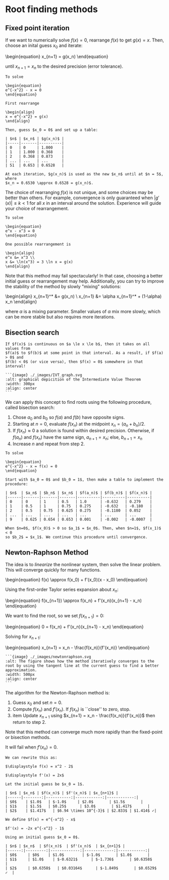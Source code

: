 # Root finding methods

## Fixed point iteration

If we want to numerically solve $f(x) = 0$, rearrange $f(x)$ to get $g(x) = x$.
Then, choose an inital guess $x_0$ and iterate:

\begin{equation}
x_{n+1} = g(x_n)
\end{equation}

until $x_{n+1} = x_n$ to the desired precision (error tolerance).

```{example} Using fixed point iteration
To solve

\begin{equation}
e^{-x^2} - x = 0
\end{equation}

First rearrange

\begin{align}
x = e^{-x^2} = g(x)
\end{align}

Then, guess $x_0 = 0$ and set up a table:

| $n$ | $x_n$ | $g(x_n)$ |
|-----|-------|----------|
| 0   | 0     | 1.000    |
| 1   | 1.000 | 0.368    |
| 2   | 0.368 | 0.873    |
| ... | ...   | ...      |
| 51  | 0.653 | 0.6528   |

At each iteration, $g(x_n)$ is used as the new $x_n$ until at $n = 5$, where
$x_n = 0.6530 \approx 0.6528 = g(x_n)$.
```

The choice of rearranging $f(x)$ is not unique, and some choices may be better
than others. For example, convergence is only guaranteed when
$|g'(x)| \le k < 1$ for all $x$ in an interval around the solution. Experience
will guide your choice of rearrangement.

```{example} Rearranging functions
To solve

\begin{equation}
e^x - x^3 = 0
\end{equation}

One possible rearrangement is

\begin{align}
e^x &= x^3 \\
x &= \ln(x^3) = 3 \ln x = g(x)
\end{align}
```

Note that this method may fail spectacularly! In that case, choosing a better
initial guess or rearrangement may help. Additionally, you can try to improve
the stability of the method by slowly "mixing" solutions:

<!-- markdownlint-disable MD037 -->
\begin{align}
x_{n+1}^* &= g(x_n) \\
x_{n+1} &= \alpha x_{n+1}^* + (1-\alpha) x_n
\end{align}
<!-- markdownlint-enable MD037 -->

where $\alpha$ is a mixing parameter. Smaller values of $\alpha$ mix more
slowly, which can be more stable but also requires more iterations.

## Bisection search

````{topic} Intermediate value theorem
If $f(x)$ is continuous on $a \le x \le b$, then it takes on all values from
$f(a)$ to $f(b)$ at some point in that interval. As a result, if $f(a) > 0$ and
$f(b) < 0$ (or vice versa), then $f(x) = 0$ somewhere in that interval!

```{image} ./_images/IVT_graph.svg
:alt: graphical depicition of the Intermediate Value Theorem
:width: 300px
:align: center
```
````

We can apply this concept to find roots using the following procedure, called
bisection search:

1. Chose $a_0$ and $b_0$ so $f(a)$ and $f(b)$ have opposite signs.
2. Starting at $n = 0$, evaluate $f(x_n)$ at the midpoint $x_n = (a_n + b_n)/2$.
3. If $f(x_n) \approx 0$ a solution is found within desired precision.
   Otherwise, if $f(a_n)$ and $f(x_n)$ have the same sign, $a_{n+1} = x_n$;
   else, $b_{n+1} = x_n$
4. Increase $n$ and repeat from step 2.

```{example} Using bisection search
To solve

\begin{equation}
e^{-x^2} - x = f(x) = 0
\end{equation}

Start with $a_0 = 0$ and $b_0 = 1$, then make a table to implement the
procedure:

| $n$  | $a_n$ | $b_n$ | $x_n$ | $f(a_n)$ | $f(b_n)$ | $f(x_n)$ |
|------|-------|-------|-------|----------|----------|----------|
| 0    | 0     | 1     | 0.5   | 1.0      | -0.632   | 0.279    |
| 1    | 0.5   | 1     | 0.75  | 0.275    | -0.632   | -0.180   |
| 2    | 0.5   | 0.75  | 0.625 | 0.275    | -0.1180  | 0.052    |
| ...  | ...   | ...   | ...   | ...      | ...      | ...      |
| 9    | 0.625 | 0.654 | 0.653 | 0.001    | -0.002   | -0.0007  |

When $n=0$, $f(x_0)$ > 0 so $a_1$ = $x_0$. Then, when $n=1$, $f(x_1)$ < 0
so $b_2$ = $x_1$. We continue this procedure until convergence.
```

## Newton-Raphson Method
The idea is to *linearize* the nonlinear system, then solve the linear problem.
This will converge quickly for many functions.

\begin{equation}
f(x) \approx f(x_0) + f'(x_0)(x - x_0)
\end{equation}

Using the first-order Taylor series expansion about $x_n$:

\begin{equation}
f(x_{n+1}) \approx f(x_n) + f'(x_n)(x_{n+1} - x_n)
\end{equation}

We want to find the root, so we set $f(x_{n+1}) = 0$:

\begin{equation}
0 = f(x_n) + f'(x_n)(x_{n+1} - x_n)
\end{equation}

Solving for $\displaystyle x_{n+1}$: 

\begin{equation}
x_{n+1} = x_n - \frac{f(x_n)}{f'(x_n)}
\end{equation}

````{topic}
```{image} ./_images/newtonraphson.svg
:alt: The figure shows how the method iteratively converges to the root by using the tangent line at the current guess to find a better approximation.
:width: 500px
:align: center
```
````

The algorithm for the Newton-Raphson method is:
1. Guess $x_0$ and set $n = 0$.
2. Compute $f(x_n)$ and $f'(x_n)$. If $f(x_n)$ is ``close'' to zero, stop.
3. item Update $x_{n+1}$ using $x_{n+1} = x_n - \frac{f(x_n)}{f'(x_n)}$ then return to step 2.

Note that this method can converge much more rapidly than the fixed-point or bisection methods.

It will fail when $f'(x_n) = 0$.

````{example} Solve $\displaystyle x^2 = 2$
We can rewrite this as:

$\displaystyle f(x) = x^2 - 2$

$\displaystyle f'(x) = 2x$

Let the initial guess be $x_0 = 1$.

| $n$ | $x_n$ | $f(x_n)$ | $f'(x_n)$ | $x_{n+1}$ |
|------|--------:|-----------:|------------:|------------:|
| $0$    | $1.0$   | $-1.0$     | $2.0$       | $1.5$       |
| $1$    | $1.5$   | $0.25$      | $3.0$       | $1.417$       |
| $2$    | $1.417$   | $6.94 \times 10^{-3}$ | $2.833$ | $1.414$ ✓|
````

````{example} Solve $e^{-x^2} - x = 0$
We define $f(x) = e^{-x^2} - x$

$f'(x) = -2x e^{-x^2} - 1$

Using an initial guess $x_0 = 0$.

| $n$ | $x_n$  | $f(x_n)$  | $f'(x_n)$  | $x_{n+1}$ |
|------:|---------:|-------------:|-------------:|------------:|
| $0$     | $0$    | $1.0$        | $-1.0$       | $1.0$       |
| $1$     | $1.0$    | $-0.6321$      | $-1.736$       | $0.6358$      |
| $2$     | $0.6358$   | $0.03164$      | $-1.849$       | $0.6529$   ✓  |

````

